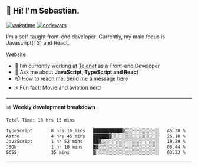 ## 👋 Hi! I'm Sebastian.

[![wakatime](https://wakatime.com/badge/user/df0036c6-328a-4a39-be9b-e49417ed22a1.svg)](https://wakatime.com/@df0036c6-328a-4a39-be9b-e49417ed22a1)
[![codewars](https://www.codewars.com/users/sebavuye/badges/small)](https://www.codewars.com/users/sebavuye)

I’m a self-taught front-end developer. Currently, my main focus is Javascript(TS) and React.

[Website](https://sebastianvuye.be)

- 🔭 I’m currently working at [Telenet](https://telenet.be/) as a Front-end Developer
- 💬 Ask me about **JavaScript, TypeScript and React**
- 📫 How to reach me: Send me a message here
- ⚡ Fun fact: Movie and aviation nerd

-------

📊 **Weekly development breakdown**

<!--START_SECTION:waka-->

```txt
Total Time: 18 hrs 15 mins

TypeScript       8 hrs 16 mins   ███████████▒░░░░░░░░░░░░░   45.30 %
Astro            4 hrs 45 mins   ██████▓░░░░░░░░░░░░░░░░░░   26.10 %
JavaScript       1 hr 52 mins    ██▓░░░░░░░░░░░░░░░░░░░░░░   10.29 %
JSON             1 hr 10 mins    █▓░░░░░░░░░░░░░░░░░░░░░░░   06.44 %
SCSS             35 mins         ▓░░░░░░░░░░░░░░░░░░░░░░░░   03.23 %
```

<!--END_SECTION:waka-->
-------
